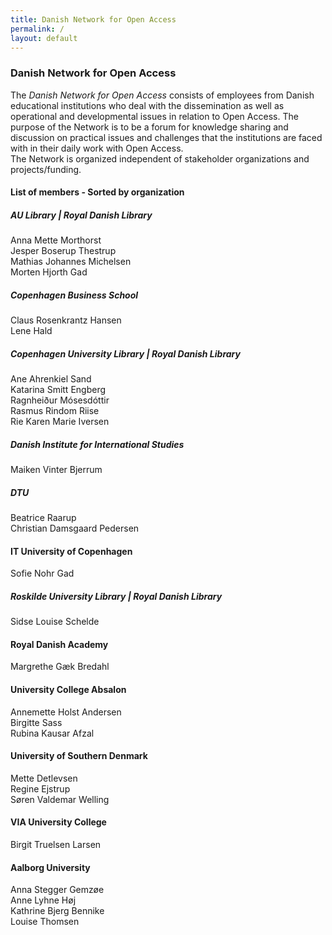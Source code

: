 ```yaml
---
title: Danish Network for Open Access 
permalink: /
layout: default
---
```


### Danish Network for Open Access

The _Danish Network for Open Access_ consists of employees from Danish educational institutions 
who deal with the dissemination as well as operational and developmental issues in relation to Open Access. 
The purpose of the Network is to be a forum for knowledge sharing and discussion on practical issues and challenges 
that the institutions are faced with in their daily work with Open Access.<br/> 
The Network is organized independent of stakeholder organizations and projects/funding.

#### List of members - Sorted by organization

##### AU Library | Royal Danish Library

Anna Mette Morthorst<br/>
Jesper Boserup Thestrup<br/>
Mathias Johannes Michelsen<br/>
Morten Hjorth Gad<br/>

##### Copenhagen Business School

Claus Rosenkrantz Hansen<br/>
Lene Hald<br/>

##### Copenhagen University Library | Royal Danish Library

Ane Ahrenkiel Sand<br/>
Katarina Smitt Engberg</br>
Ragnheiður Mósesdóttir<br/>
Rasmus Rindom Riise<br/>
Rie Karen Marie Iversen<br/>

##### Danish Institute for International Studies

Maiken Vinter Bjerrum</br>

##### DTU

Beatrice Raarup<br/>
Christian Damsgaard Pedersen<br/>

#### IT University of Copenhagen

Sofie Nohr Gad</br>

##### Roskilde University Library | Royal Danish Library

Sidse Louise Schelde</br>

#### Royal Danish Academy

Margrethe Gæk Bredahl

#### University College Absalon

Annemette Holst Andersen</br>
Birgitte Sass</br>
Rubina Kausar Afzal</br>

#### University of Southern Denmark

Mette Detlevsen<br/>
Regine Ejstrup<br/>
Søren Valdemar Welling<br/>

#### VIA University College

Birgit Truelsen Larsen</br>

#### Aalborg University

Anna Stegger Gemzøe<br/>
Anne Lyhne Høj<br/>
Kathrine Bjerg Bennike<br/> 
Louise Thomsen<br/>
